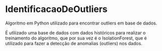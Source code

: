 # IdentificacaoDeOutliers
Algoritmo em Python utilizado para encontrar outliers em base de dados.

É utliizado uma base de dados com dados históricos para realizar o treinamento do algoritmo, que por sua vez é o IsolationForest, que é utilizado para fazer a detecção de anomalias (outliers) nos dados.
